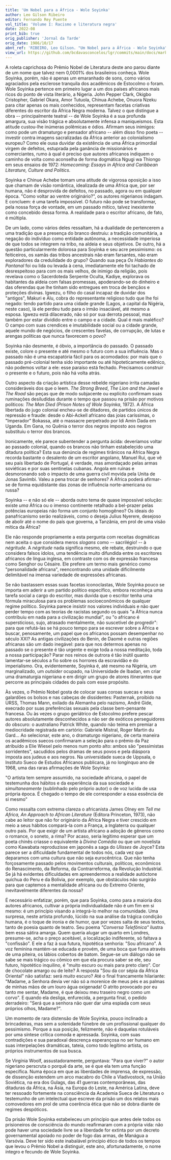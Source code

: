 ```yaml
---
title: 'Um Nobel para a África - Wole Soyinka'
author: Leo Gilson Ribeiro
editor: Fernando Rey Puente
vol_title: 'Volume I: Racismo e literatura negra'
date: 2022-08
print_bib: true
orig_publisher: 'Jornal da Tarde'
orig_date: 1986/10/17
abnt_ref: 'RIBEIRO, Leo Gilson. "Um Nobel para a África - Wole Soyinka". In PUENTE, Fernando Rey (org.) <em>Volume 1: Racismo e literatura negra</em>, 2022. Publicação original: Jornal da Tarde, 1986/10/17. URL: <a href="yml_view_url">https://github.com/bcdavasconcelos/lgr/commits/main/docs/markdown/volume-1/03-literatura-africana/14-um-nobel-para-a-africa-wole-soyinka</a>'
view_url: https://github.com/bcdavasconcelos/lgr/commits/main/docs/markdown/volume-1/03-literatura-africana/14-um-nobel-para-a-africa-wole-soyinka
---
```


A roleta caprichosa do Prêmio Nobel de Literatura deste ano parou diante de um nome que talvez nem 0,0001% dos brasileiros conheça. Wole Soyinka, porém, não é apenas um emaranhado de sons, como vários agraciados pela esclerose tranquila dos acadêmicos de Estocolmo o foram. Wole Soyinka pertence em primeiro lugar a um dos países africanos mais ricos do ponto de vista literário, a Nigeria. John Pepper Clark, Okigbo Cristopher, Gabriel Okara, Amor Tutuola, Chinua Achebe, Onuora Nzeku para citar apenas os mais conhecidos, representam facetas criativas diferentes do escritor da África Negra moderna. Talvez o que distingue a obra -- principalmente teatral -- de Wole Soyinka é a sua profunda amargura, sua visão trágica e absolutamente infensa a maniqueísmos. Esta atitude custou-lhe inúmeras polêmicas e ódios. Afirmam seus inimigos: como pode um dramaturgo e pensador africano -- além disso fino poeta -- investir contra imagens sacralizadas da África anterior ao colonialismo europeu? Como ele ousa duvidar da existência de uma África primordial virgem de defeitos, estuprada pela ganância de missionários e comerciantes, rumo à qual é preciso que autores africanos indiquem o caminho de volta como aconselha de forma dogmática Ngugi wa Thiongo em seus ensaios de 1972: *Homecoming: Essays in Africa and Caribbean Literature, Culture and Politics*.

Soyinka e Chinue Achebe tomam uma atitude de vigorosa oposição a isso que chamam de visão romântica, idealizada de uma África que, por ser humana, não é desprovida de defeitos, no passado, agora ou em qualquer época. "Como voltar ao ventre originário?", os autores nigerianos indagam. E concluem: é uma tarefa impossível. O futuro não pode se transformar, pela nossa força de vontade, em um passado mítico, talvez inexistente como concebido dessa forma. A realidade para o escritor africano, de fato, é múltipla.

De um lado, como vários deles ressaltam, há a dualidade de pertencerem a uma tradição que a presença do branco destruiu: a tradição comunitária, a negação do indivíduo como entidade autônoma, a necessidade imperiosa de que todos se integrem na tribo, na aldeia e seus objetivos. De outro, há a questão particularmente dolorosa para Soyinka e seu acre pessimismo: os feiticeiros, os xamãs das tribos ancestrais não eram farsantes, não eram exploradores da credulidade do grupo? Quando sua peça *Os Habiantes do Pantanal* foi ou lida ou levada à cena, imediatamente ele foi tachado de desrespeitoso para com os mais velhos, de inimigo da religião, pois revelava como o Sacerdoteda Serpente Oculta, Kadiye, explorava os habitantes da aldeia com falsas promessas, apoderando-se do dinheiro e das oferendas que lhe tinham sido entregues em troca de bençãos e proteções divinas. Igwezu, o filho do casal incapaz de duvidar dos "antigos", Makuri e Alu, cobra do representante religioso tudo que lhe foi negado: tendo partido para uma cidade grande (Lagos, a capital da Nigéria, neste caso), lá ele perdeu tudo para o irmão insaciável, até mesmo a esposa. Igwezu está dilacerado, não só por sua derrota pessoal, mas também por estar dividido entre o campo e a cidade. Qual é mais maléfico? O campo com suas crendices e imutabilidade social ou a cidade grande, aquele mundo de negócios, de crescentes favelas, de corrupção, de lutas e arengas políticas que nunca favorecem o povo?

Soyinka não desmente, é óbvio, a importância do passado. O passado existe, colore o presente e até mesmo o futuro com a sua influência. Mas o passado não é uma escapatória fácil para os acomodados: por mais que o passado pré-colonial tenha sido importante ou até hipoteticamente edênico, não podemos voltar a ele: esse paraíso está fechado. Precisamos construir o presente e o futuro, pois não há volta atrás.

Outro aspecto da criação artística desse rebelde nigeriano irrita camadas consideráveis dos que o leem. *The Strong Breed*, *The Lion and the Jewel* e *The Road* são peças que de modo subjacente ou explícito confirmam suas ruminações desiludidas durante o tempo que passou na prisão por motivos políticos: *The Man Died (Prison Notes of Wole Soyinka*, 1972). A África libertada do jugo colonial encheu-se de ditadores, de partidos únicos de repressão e fraude: desde o Abi-Ackell africano das joias caríssimas, o "Imperador" Bokassa, até o massacre perpetrado por Idi Amin Dada em Uganda. Em Gana, no Quênia o terror dos negros imposto aos negros substituiu o terror dos brancos.

Ironicamente, ele parece subentender a pergunta ácida: deveríamos voltar ao passado colonial, quando os brancos não tinham estabelecido uma ditadura política? Esta sua denúncia de regimes tirânicos na África Negra recorda bastante o desalento de um escritor angolano, Manuel Rui, que vê seu país libertado de Portugal, é verdade, mas amordaçado pelas armas soviéticas e por suas sentinelas cubanas. Angola em ruínas e desmoronando sob o impacto de uma guerra civil movida pela Unita de Jonas Savimbi. Valeu a pena trocar de senhores? A África poderá afirmar-se de forma equidistante das zonas de influência norte-americana ou russa?

Soyinka -- e não só ele -- aborda outro tema de quase impossível solução: existe *uma* África ou o imenso continente retalhado a bel-prazer pelas potências europeias não forma um conjunto homogêneo? Os ideais do panafricanismo serão realizáveis, como o deseja Julius Nyerere, desejoso de abolir até o nome do país que governa, a Tanzânia, em prol de uma visão mítica da África?

Ele não responde propriamente a esta pergunta com receitas dogmáticas nem aceita o que considera meros *slogans* como -- sacrilégio! -- à *négritude*. A *négritude* nada significa mesmo, ele rebate, destruindo o que considera falsos ídolos, uma tendência muito difundida entre os escritores africanos de língua inglesa, em contraste com os de expressão francesa como Senghor ou Césaire. Ele prefere um termo mais genérico como "personalidade africana", reencontrando uma unidade dificilmente delimitável na imensa variedade de expressões africanas.

Se não bastassem essas suas facetas iconoclastas, Wole Soyinka pouco se importa em aderir a um partido político específico, embora reconheça uma tarefa social a cargo do escritor, mas duvida que o escritor tenha uma fórmula miraculosa para os problemas socioeconômicos de qualquer regime político. Soyinka parece insistir nos valores individuais e não quer perder tempo com as teorias de racistas segundo os quais "a África nunca contribuiu em nada para a civilização mundial", ou "o africano é supersticioso, sujo, atrasado mentalmente, não suscetível de progredir": para que refutá-las se há pouco tempo para se escrever sobre a África e buscar, penosamente, um papel que os africanos possam desempenhar no século XXI? As antigas civilizações do Benin, de Daomé e outras regiões africanas são um dado inegável: para que nos determos apenas no passado se o presente é tão urgente e exige toda a nossa meditação, toda a nossa participação? Parar nos reinos de outrora é tão inútil quanto lamentar-se séculos a fio sobre os horrores da escravidão e do imperialismo. Ora, evidentemente, Soyinka é, até mesmo na Nigéria, um marginalizado, um *outsider* ocupado, na Universidade de Ibadan, em criar uma dramaturgia nigeriana e em dirigir um grupo de atores itinerantes que percorre as principais cidades do país com esse propósito.

Às vezes, o Prêmio Nobel gosta de colocar suas coroas suecas e seus galardões os bolsos e nas cabeças de dissidentes: Pasternak, proibido na URSS, Thomas Mann, exilado da Alemanha pelo nazismo, André Gide, execrado por suas preferências sexuais pela classe bem-pensante francesa. Ou às vezes o grupo geriátrico de Estocolmo prefere pescar autores absolutamente desconhecidos a não ser de exóticos perseguidores do obscuro: o australiano Patrick White, quando não teima em premiar a mediocridade registrada em cartório: Gabriele Mistral, Roger Martin du Gard\... Ao selecionar, este ano, o dramaturgo nigeriano, de certa maneira os acadêmicos suecos confirmaram a seleção para o prêmio da Paz atribuído a Elie Wiesel pelo menos num ponto alto: ambos são "pessimistas sorridentes", sacudidos pelos dramas de seus povos e pela diáspora imposta aos judeus e aos negros. Na universidade sueca de Uppsala, o Instituto Sueco de Estudos Africanos publicara, já no longínquo ano de 1968, uma das raras afirmações de Wole Soyinka:

"O artista tem sempre assumido, na sociedade africana, o papel de testemunha dos hábitos e da experiência da sua sociedade e *simultaneamente* (sublinhado pelo próprio autor) o de voz lucida de usa própria época. É chegado o tempo de ele corresponder a essa essência de si mesmo"

Como ressalta com extrema clareza o africanista James Olney em *Tell me Africa, An Approach to African Literature* (Editora Princeton, 1973), não cabe ao leitor que não for originário da África Negra e tiver crescido em meio a seus hábitos compará-la com a França, a Inglaterra ou qualquer outro país. Por que exigir de um artista africano a adoção de gêneros como o romance, o soneto, a rima? Por acaso, seria legítimo esperar que um poeta chinês criasse o equivalente à *Divina Comédia* ou que um novelista como Kawabata reproduzisse em japonês a saga do *Ulisses* de Joyce? Esta parece ser a dificuldade fundamental de todos nós, cada vez que deparamos com uma cultura que não seja eurocêntrica. Que não tenha forçosamente passado pelos movimentos culturais, políticos, econômicos do Renascimento, da Reforma, da Contrarreforma, da Revolução Industrial. Se já há evidentes dificuldades em apreendermos a realidade autóctone quíchua do Peru e da Bolívia, por exemplo, que obstáculos não surgirão para que captemos a mentalidade africana ou do Extremo Oriente, inevitavelmente diferentes da nossa?

É necessário enfatizar, porém, que para Soyinka, como para a maioria dos autores africanos, cultivar a própria individualidade não é um fim em si mesmo: é um princípio visando a integrá-lo melhor na comunidade. Uma surpresa, neste artista profundo, lúcido na sua análise da trágica condição humana, é o toque de ironia e de humor, que por vezes salta de seus textos, tanto de poesia quanto de teatro. Seu poema *"Conversa Telefônica"* ilustra bem essa sátira amarga. Quem queria alugar um quarto em Londres, presume-se, acha o preço aceitável, a localização indiferente, só faltava a "confissão". E ele a faz à sua futura, hipotética senhoria: "Sou africano". A voz feminina mantém-se educada e provém, de uma boca que fuma através de uma piteira, os lábios cobertos de batom. Segue-se um diálogo não se sabe se mais trágico ou cômico em que ela procura saber se ele, seu futuro, hipotético inquilino, é "muito escuro ou mais para preto claro". Cor de chocolate amargo ou de leite? À resposta "Sou da cor sépia da África Oriental" não satisfaz: será *muito* escuro? Até o final francamente hilariante: "Madame, a Senhora devia ver não só a morenice de meus pés e as palmas de minhas mãos de um louro água oxigenada! O atrito provocado por eu tanto me sentar, Madame, é que deixou meu traseiro negro como um corvo". E quando ela desliga, enfurecida, a pergunta final, o pedido derradeiro: "Será que a senhora não quer dar uma espiada com seus próprios olhos, Madame?".

Um momento de rara distensão de Wole Soyinka, pouco inclinado a brincadeiras, mas sem a solenidade fúnebre de um profissional qualquer do pessimismo. Porque a sua posição, felizmente, não é daquelas rotuláveis por uma síntese crítica comoda e apressada. Soyinka, com suas contradições e sua paradoxal descrença esperançosa no ser humano em suas interpelações dramáticas, tateia, como todo legítimo artista, os próprios instrumentos de sua busca.

Se Virgínia Woolf, assustadoramente, perguntava: "Para que viver?" o autor nigeriano perscruta o porquê da arte, se é que ela tem uma função específica. Numa época em que as liberdades de imprensa, de expressão, de dissenção estendem um arco macabro do Chile a Vladivostock, na União Soviética, na era dos Gulags, das 41 guerras contemporâneas, das ditaduras da África, na Ásia, na Europa do Leste, na América Latina, deve ter ressoado fortemente na consciência da Academia Sueca de Literatura o testemunho de um intelectual que escreve da prisão um dos relatos mais comovedores em prol de uma coerência ética que não se dobra diante de regimes despóticos.

Da prisão Wole Soyinka estabeleceu um princípio que antes dele todos os prisioneiros de consciência do mundo reafirmaram com a própria vida: não pode haver uma sociedade livre se a liberdade for extinta por um decreto governamental apoiado no poder de fogo das armas, de Manágua a Varsóvia. Deve ter sido este inabalável princípio ético de todos os tempos que levou o Prêmio Nobel a distinguir, este ano, afortunadamente, o nome íntegro e fecundo de Wole Soyinka.